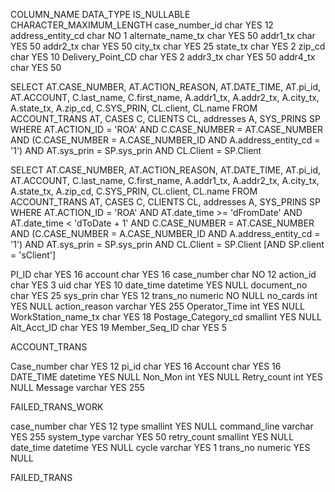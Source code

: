 COLUMN_NAME	DATA_TYPE	IS_NULLABLE	CHARACTER_MAXIMUM_LENGTH
case_number_id	char	YES	12
address_entity_cd	char	NO	1
alternate_name_tx	char	YES	50
addr1_tx	char	YES	50
addr2_tx	char	YES	50
city_tx	char	YES	25
state_tx	char	YES	2
zip_cd	char	YES	10
Delivery_Point_CD	char	YES	2
addr3_tx	char	YES	50
addr4_tx	char	YES	50






SELECT AT.CASE_NUMBER, AT.ACTION_REASON,
       AT.DATE_TIME, AT.pi_id, AT.ACCOUNT, C.last_name, C.first_name,
       A.addr1_tx, A.addr2_tx, A.city_tx, A.state_tx, A.zip_cd,
       C.SYS_PRIN, CL.client, CL.name
FROM   ACCOUNT_TRANS AT, CASES C, CLIENTS CL, addresses A, SYS_PRINS SP 
WHERE  AT.ACTION_ID = 'ROA'
  AND  C.CASE_NUMBER = AT.CASE_NUMBER 
  AND  (C.CASE_NUMBER = A.CASE_NUMBER_ID AND A.address_entity_cd = '1')
  AND  AT.sys_prin = SP.sys_prin 
  AND  CL.Client = SP.Client


  SELECT AT.CASE_NUMBER, AT.ACTION_REASON,
       AT.DATE_TIME, AT.pi_id, AT.ACCOUNT, C.last_name, C.first_name,
       A.addr1_tx, A.addr2_tx, A.city_tx, A.state_tx, A.zip_cd,
       C.SYS_PRIN, CL.client, CL.name
FROM   ACCOUNT_TRANS AT, CASES C, CLIENTS CL, addresses A, SYS_PRINS SP 
WHERE  AT.ACTION_ID = 'ROA'
  AND  AT.date_time >= 'dFromDate'
  AND  AT.date_time < 'dToDate + 1'
  AND  C.CASE_NUMBER = AT.CASE_NUMBER 
  AND  (C.CASE_NUMBER = A.CASE_NUMBER_ID AND A.address_entity_cd = '1')
  AND  AT.sys_prin = SP.sys_prin 
  AND  CL.Client = SP.Client
  [AND SP.client = 'sClient']  



PI_ID	char	YES	16
account	char	YES	16
case_number	char	NO	12
action_id	char	YES	3
uid	char	YES	10
date_time	datetime	YES	NULL
document_no	char	YES	25
sys_prin	char	YES	12
trans_no	numeric	NO	NULL
no_cards	int	YES	NULL
action_reason	varchar	YES	255
Operator_Time	int	YES	NULL
WorkStation_name_tx	char	YES	18
Postage_Category_cd	smallint	YES	NULL
Alt_Acct_ID	char	YES	19
Member_Seq_ID	char	YES	5

ACCOUNT_TRANS



Case_number	char	YES	12
pi_id	char	YES	16
Account	char	YES	16
DATE_TIME	datetime	YES	NULL
Non_Mon	int	YES	NULL
Retry_count	int	YES	NULL
Message	varchar	YES	255

FAILED_TRANS_WORK


case_number	char	YES	12
type	smallint	YES	NULL
command_line	varchar	YES	255
system_type	varchar	YES	50
retry_count	smallint	YES	NULL
date_time	datetime	YES	NULL
cycle	varchar	YES	1
trans_no	numeric	YES	NULL

FAILED_TRANS





  

